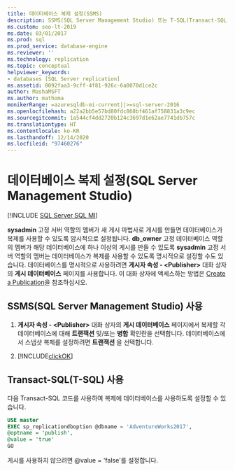 ```yaml
---
title: 데이터베이스 복제 설정(SSMS)
description: SSMS(SQL Server Management Studio) 또는 T-SQL(Transact-SQL)을 사용하여 데이터베이스를 복제할 수 있도록 설정하는 방법에 대해 알아봅니다.
ms.custom: seo-lt-2019
ms.date: 03/01/2017
ms.prod: sql
ms.prod_service: database-engine
ms.reviewer: ''
ms.technology: replication
ms.topic: conceptual
helpviewer_keywords:
- databases [SQL Server replication]
ms.assetid: 8092faa3-9cff-4f81-926c-6a0070d1ce2c
author: MashaMSFT
ms.author: mathoma
monikerRange: =azuresqldb-mi-current||>=sql-server-2016
ms.openlocfilehash: a22a2bb5e57bd80fdc868bf461af758831a3c9ec
ms.sourcegitcommit: 1a544cf4dd2720b124c3697d1e62ae7741db757c
ms.translationtype: HT
ms.contentlocale: ko-KR
ms.lasthandoff: 12/14/2020
ms.locfileid: "97460276"
---
```

# <a name="enable-a-database-for-replication-sql-server-management-studio"></a>데이터베이스 복제 설정(SQL Server Management Studio)
[!INCLUDE [SQL Server SQL MI](../../includes/applies-to-version/sql-asdbmi.md)]
  
**sysadmin** 고정 서버 역할의 멤버가 새 게시 마법사로 게시를 만들면 데이터베이스가 복제를 사용할 수 있도록 암시적으로 설정됩니다. **db_owner** 고정 데이터베이스 역할의 멤버가 해당 데이터베이스에 하나 이상의 게시를 만들 수 있도록 **sysadmin** 고정 서버 역할의 멤버는 데이터베이스가 복제를 사용할 수 있도록 명시적으로 설정할 수도 있습니다. 데이터베이스를 명시적으로 사용하려면 **게시자 속성 - \<Publisher>** 대화 상자의 **게시 데이터베이스** 페이지를 사용합니다. 이 대화 상자에 액세스하는 방법은 [Create a Publication](../../relational-databases/replication/publish/create-a-publication.md)을 참조하십시오.  
  
## <a name="using-sql-server-management-studio-ssms"></a>SSMS(SQL Server Management Studio) 사용
  
1.  **게시자 속성 - \<Publisher>** 대화 상자의 **게시 데이터베이스** 페이지에서 복제할 각 데이터베이스에 대해 **트랜잭션** 및/또는 **병합** 확인란을 선택합니다. 데이터베이스에서 스냅샷 복제를 설정하려면 **트랜잭션** 을 선택합니다.  
  
2.  [!INCLUDE[clickOK](../../includes/clickok-md.md)]  
  
  
## <a name="using-transact-sql-t-sql"></a>Transact-SQL(T-SQL) 사용
다음 Transact-SQL 코드를 사용하여 복제에 데이터베이스를 사용하도록 설정할 수 있습니다. 

```sql
USE master
EXEC sp_replicationdboption @dbname = 'AdventureWorks2017',
@optname = 'publish',
@value = 'true'
GO
```

게시를 사용하지 않으려면 @value = 'false'를 설정합니다. 
